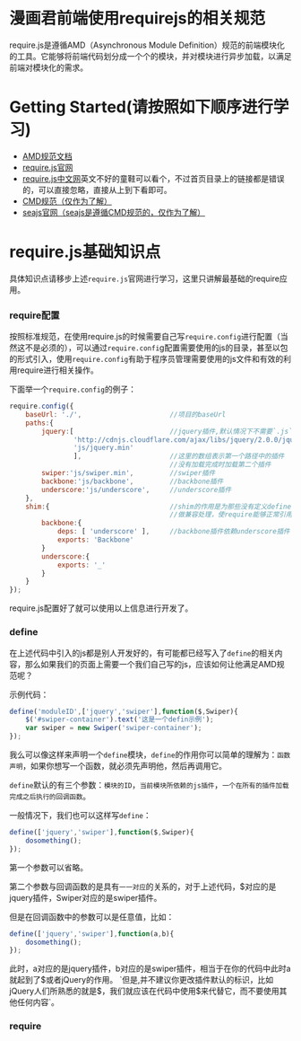 # 漫画君前端使用requirejs的相关规范

require.js是遵循AMD（Asynchronous Module Definition）规范的前端模块化的工具。它能够将前端代码划分成一个个的模块，并对模块进行异步加载，以满足前端对模块化的需求。

# Getting Started(请按照如下顺序进行学习)
  * [AMD规范文档](https://github.com/amdjs/amdjs-api/wiki/AMD-(中文版))
  * [require.js官网](http://requirejs.org/)
  * [require.js中文网](http://www.requirejs.cn/)英文不好的童鞋可以看个，不过首页目录上的链接都是错误的，可以直接忽略，直接从上到下看即可。
  * [CMD规范（仅作为了解）](https://github.com/cmdjs/specification/blob/master/draft/module.md)
  * [seajs官网（seajs是遵循CMD规范的，仅作为了解）](http://seajs.org/)

# require.js基础知识点

具体知识点请移步上述`require.js`官网进行学习，这里只讲解最基础的require应用。

### require配置

按照标准规范，在使用require.js的时候需要自己写`require.config`进行配置（当然这不是必须的），可以通过`require.confi`g配置需要使用的js的目录，甚至以包的形式引入，使用`require.config`有助于程序员管理需要使用的js文件和有效的利用require进行相关操作。

下面举一个`require.config`的例子：

```js
require.config({
    baseUrl: './',                      //项目的baseUrl
    paths:{
        jquery:[                        //jquery插件,默认情况下不需要`.js`，写了可能会出错
                'http://cdnjs.cloudflare.com/ajax/libs/jquery/2.0.0/jquery.min',
                'js/jquery.min'
                ],                      //这里的数组表示第一个路径中的插件
                                        //没有加载完成时加载第二个插件
        swiper:'js/swiper.min',         //swiper插件
        backbone:'js/backbone',         //backbone插件
        underscore:'js/underscore',     //underscore插件
    },
    shim:{                              //shim的作用是为那些没有定义define的插件
                                        //做兼容处理，使require能够正常引用它
        backbone:{
            deps: [ 'underscore' ],     //backbone插件依赖underscore插件
            exports: 'Backbone'
        }
        underscore:{
            exports: '_'
        }
    }
});
```
require.js配置好了就可以使用以上信息进行开发了。

### define

在上述代码中引入的js都是别人开发好的，有可能都已经写入了`define`的相关内容，那么如果我们的页面上需要一个我们自己写的js，应该如何让他满足AMD规范呢？

示例代码：

```js
define('moduleID',['jquery','swiper'],function($,Swiper){
    $('#swiper-container').text('这是一个defin示例');
    var swiper = new Swiper('swiper-container');
});
```

我么可以像这样来声明一个`define`模块，`define`的作用你可以简单的理解为：`函数声明`，如果你想写一个函数，就必须先声明他，然后再调用它。

`define`默认的有三个参数：`模块的ID`，`当前模块所依赖的js插件`，`一个在所有的插件加载完成之后执行的回调函数`。

一般情况下，我们也可以这样写`define`：

```js
define(['jquery','swiper'],function($,Swiper){
    dosomething();
});
```

第一个参数可以省略。

第二个参数与回调函数的是具有`一一对应`的关系的，对于上述代码，$对应的是jquery插件，Swiper对应的是swiper插件。

但是在回调函数中的参数可以是任意值，比如：

```js
define(['jquery','swiper'],function(a,b){
    dosomething();
});
```

此时，a对应的是jquery插件，b对应的是swiper插件，相当于在你的代码中此时a就起到了$或者jQuery的作用。
`但是,并不建议你更改插件默认的标识，比如jQuery人们所熟悉的就是$，我们就应该在代码中使用$来代替它，而不要使用其他任何内容`。

### require
